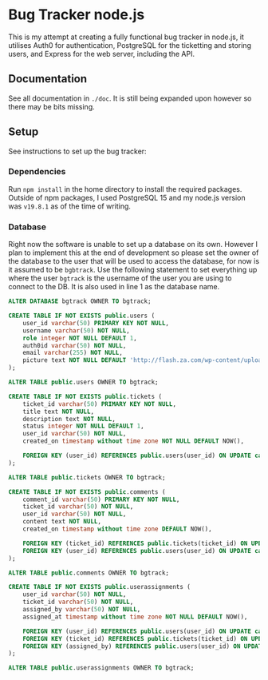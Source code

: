 Bug Tracker node.js
===================

This is my attempt at creating a fully functional bug tracker in node.js, it utilises Auth0 for authentication, PostgreSQL for the ticketting and storing users, and Express for the web server, including the API.

## Documentation

See all documentation in `./doc`. It is still being expanded upon however so there may be bits missing.

## Setup

See instructions to set up the bug tracker:

### Dependencies

Run `npm install` in the home directory to install the required packages.
Outside of npm packages, I used PostgreSQL 15 and my node.js version was `v19.8.1` as of the time of writing.

### Database

Right now the software is unable to set up a database on its own. However I plan to implement this at the end of development so please set the owner of the database to the user that will be used to access the database, for now is it assumed to be `bgbtrack`.
Use the following statement to set everything up where the user `bgtrack` is the username of the user you are using to connect to the DB. It is also used in line 1 as the database name.

```sql
ALTER DATABASE bgtrack OWNER TO bgtrack;

CREATE TABLE IF NOT EXISTS public.users (
	user_id varchar(50) PRIMARY KEY NOT NULL,
	username varchar(50) NOT NULL,
	role integer NOT NULL DEFAULT 1,
	auth0id varchar(50) NOT NULL,
	email varchar(255) NOT NULL,
	picture text NOT NULL DEFAULT 'http://flash.za.com/wp-content/uploads/2015/08/Generic-Profile-1600x1600.png'::text -- idrk where this came from tbh but it prevents the alt text always being used.
);

ALTER TABLE public.users OWNER TO bgtrack;

CREATE TABLE IF NOT EXISTS public.tickets (
	ticket_id varchar(50) PRIMARY KEY NOT NULL,
	title text NOT NULL,
	description text NOT NULL,
	status integer NOT NULL DEFAULT 1,
	user_id varchar(50) NOT NULL,
	created_on timestamp without time zone NOT NULL DEFAULT NOW(),

	FOREIGN KEY (user_id) REFERENCES public.users(user_id) ON UPDATE cascade
);

ALTER TABLE public.tickets OWNER TO bgtrack;

CREATE TABLE IF NOT EXISTS public.comments (
	comment_id varchar(50) PRIMARY KEY NOT NULL,
	ticket_id varchar(50) NOT NULL,
	user_id varchar(50) NOT NULL,
	content text NOT NULL,
	created_on timestamp without time zone DEFAULT NOW(),

	FOREIGN KEY (ticket_id) REFERENCES public.tickets(ticket_id) ON UPDATE cascade ON DELETE cascade,
	FOREIGN KEY (user_id) REFERENCES public.users(user_id) ON UPDATE cascade
);

ALTER TABLE public.comments OWNER TO bgtrack;

CREATE TABLE IF NOT EXISTS public.userassignments (
	user_id varchar(50) NOT NULL,
	ticket_id varchar(50) NOT NULL,
	assigned_by varchar(50) NOT NULL,
	assigned_at timestamp without time zone NOT NULL DEFAULT NOW(),

	FOREIGN KEY (user_id) REFERENCES public.users(user_id) ON UPDATE cascade ON DELETE cascade,
	FOREIGN KEY (ticket_id) REFERENCES public.tickets(ticket_id) ON UPDATE cascade ON DELETE cascade,
	FOREIGN KEY (assigned_by) REFERENCES public.users(user_id) ON UPDATE cascade
);

ALTER TABLE public.userassignments OWNER TO bgtrack;
```
